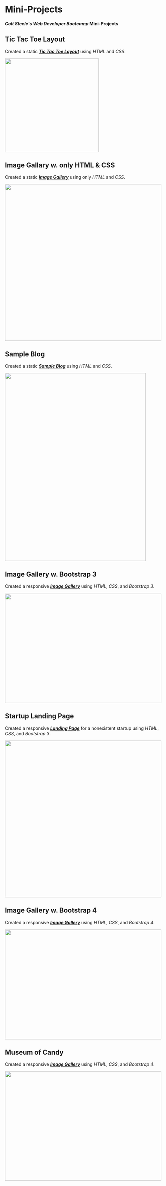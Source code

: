 # Mini-Projects
#### <em>Colt Steele's Web Developer Bootcamp</em> Mini-Projects

## Tic Tac Toe Layout

Created a static <a href="https://github.com/JuanJMendoza/Mini-Projects/tree/master/Tic%20Tac%20Toe%20Layout"><strong><em>Tic Tac Toe Layout</em></strong></a> using <em>HTML</em> and <em>CSS</em>.

<img src="https://i.imgur.com/WuYncTN.png" width="300" height="300">


## Image Gallary w. only HTML & CSS

Created a static <a href="https://github.com/JuanJMendoza/Mini-Projects/tree/master/Image%20Gallery%20w.%20only%20HTML%20%26%20CSS"><strong><em>Image Gallery</em></strong></a> using only <em>HTML</em> and <em>CSS</em>.

<img src="https://i.imgur.com/Yx0wvfA.png" width="500" height="500">


## Sample Blog

Created a static <a href="https://github.com/JuanJMendoza/Mini-Projects/tree/master/Sample%20Blog"><strong><em>Sample Blog</em></strong></a> using <em>HTML</em> and <em>CSS</em>.

<img src="https://i.imgur.com/zAR3DKy.png" width="450" height="600">


## Image Gallery w. Bootstrap 3

Created a responsive <a href="https://github.com/JuanJMendoza/Mini-Projects/tree/master/Image%20Gallery%20w.%20Bootstrap%203"><strong><em>Image Gallery</em></strong></a> using <em>HTML</em>, <em>CSS</em>, and <em>Bootstrap 3</em>.

<img src="https://media.giphy.com/media/ZxLj7F52sG4DtMd50S/giphy.gif" width="500" height="350">


## Startup Landing Page

Created a responsive <a href="https://github.com/JuanJMendoza/MiniProjects/tree/master/Startup%20Landing%20Page"><strong><em>Landing Page</em></strong></a> for a nonexistent startup using <em>HTML</em>, <em>CSS</em>, and <em>Bootstrap 3</em>.

<img src="https://i.imgur.com/2XIfzEI.jpg" width="500" height="500">


## Image Gallery w. Bootstrap 4

Created a responsive <a href="https://github.com/JuanJMendoza/Mini-Projects/tree/master/Image%20Gallery%20w.%20Bootstrap%204"><strong><em>Image Gallery</em></strong></a> using <em>HTML</em>, <em>CSS</em>, and <em>Bootstrap 4</em>.

<img src="https://media.giphy.com/media/tp7VJPwGNXRuMnnFwn/giphy.gif" width="500" height="350">


## Museum of Candy

Created a responsive <a href="https://github.com/JuanJMendoza/MiniProjects/tree/master/Museum%20of%20Candy"><strong><em>Image Gallery</em></strong></a> using <em>HTML</em>, <em>CSS</em>, and <em>Bootstrap 4</em>.

<img src="https://media.giphy.com/media/1ziCLHavdvsWCkh4m2/giphy.gif" width="500" height="350">
